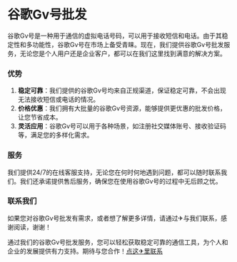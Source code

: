 # 谷歌Gv号批发

谷歌Gv号是一种用于通信的虚拟电话号码，可以用于接收短信和电话。由于其稳定性和多功能性，谷歌Gv号在市场上备受青睐。现在，我们提供谷歌Gv号批发服务，无论您是个人用户还是企业客户，都可以在我们这里找到满意的解决方案。

### 优势

1. **稳定可靠**：我们提供的谷歌Gv号均来自正规渠道，保证稳定可靠，不会出现无法接收短信或电话的情况。
2. **价格优惠**：我们拥有大批量的谷歌Gv号资源，能够提供更优惠的批发价格，让您节省成本。
3. **灵活应用**：谷歌Gv号可以用于各种场景，如注册社交媒体账号、接收验证码等，满足您的多样化需求。

### 服务

我们提供24/7的在线客服支持，无论您在何时何地遇到问题，都可以随时联系我们。我们还承诺提供售后服务，确保您在使用谷歌Gv号的过程中无后顾之忧。

### 联系我们

如果您对谷歌Gv号批发有需求，或者想了解更多详情，请通过✈与我们联系，感谢阅读，谢谢！

通过我们的谷歌Gv号批发服务，您可以轻松获取稳定可靠的通信工具，为个人和企业的发展提供有力支持。期待与您合作！[点这✈里联系](https://c.k02.cc)